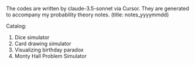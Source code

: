 The codes are written by claude-3.5-sonnet via Cursor. They are generated to accompany my probability theory notes. (title: notes_yyyymmdd)

Catalog:
1. Dice simulator
2. Card drawing simulator
3. Visualizing birthday paradox
4. Monty Hall Problem Simulator
